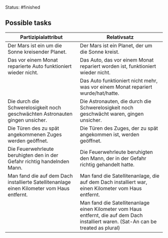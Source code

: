 Status: #finished 

## Possible tasks

| Partizipialattribut                                                 | Relativsatz                                              |
|-----------------------------------------------------------------|--------------------------------------------------------|
| Der Mars ist ein um die Sonne kreisender Planet.   | Der Mars ist ein Planet, der um die Sonne kreist.        |
| Das vor einem Monat reparierte Auto funktioniert wieder nicht.  | Das Auto, das vor einem Monat repariert worden ist, funktioniert wieder nicht.  |
||Das Auto funktioniert nicht mehr, was vor einem Monat repariert wurde/hat/hatte.   |
| Die durch die Schwerelosigkeit noch geschwächten Astronauten gingen unsicher.  | Die Astronauten, die durch die Schwerelosigkeit noch geschwächt waren, gingen unsicher.  |
| Die Türen des zu spät angekommenen Zuges werden geöffnet.      | Die Türen des Zuges, der zu spät angekommen ist, werden geöffnet.  |
| Die Feuerwehrleute beruhigten den in der Gefahr richtig handelnden Mann.  | Die Feuerwehrleute beruhigten den Mann, der in der Gefahr richtig gehandelt hatte.  |
| Man fand die auf dem Dach installierte Satellitenanlage einen Kilometer vom Haus entfernt.  | Man fand die Satellitenanlage, die auf dem Dach installiert war, einen Kilometer vom Haus entfernt.  |
||Man fand die Satellitenanlage einen Kilometer vom Haus entfernt, die auf dem Dach installiert waren. (Sat-An can be treated as plural)|





